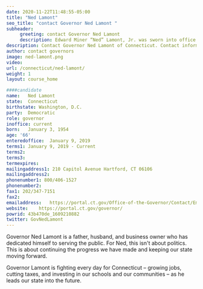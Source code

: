 ```yaml
---
date: 2020-11-22T11:48:55-05:00
title: "Ned Lamont"
seo_title: "contact Governor Ned Lamont "
subheader:
     greeting: contact Governor Ned Lamont 
     description: Edward Miner “Ned” Lamont, Jr. was sworn into office on January 9, 2019 as the 89th governor of Connecticut. Lamont got involved in public service shortly after college, founding a weekly newspaper in a town hit by the loss of its largest employer. Covering town meetings and the Board of Selectmen, he helped to bring voice and transparency to a community working to recover from job losses and reinvent itself. Later, as a member of both the Greenwich Board of Selectmen and the Board of Estimate and Taxation, Lamont worked in a bipartisan effort to safeguard a multimillion-dollar budget and deliver results for constituents. For four years, Lamont also served as Chairman of the State Investment Advisory Council, overseeing a multibillion-dollar state pension fund. Lamont started his own company, taking on the large and established giants of the telecom industry. Under his vision and stewardship, the company grew to serve over 400 of America’s largest college campuses and 1 million college students across the nation. Lamont was born on January 3, 1954, in Washington, D.C. to Camille Helene and Edward Miner Lamont. The eldest of three children, he attended Phillips Exeter Academy, and served as president of the student newspaper, The Exonian. After graduating Phillips Exeter in 1972, he earned a Bachelor of Arts in sociology from Harvard College in 1976 and a Master of Business Administration from the Yale School of Management in 1980. Lamont married his wife Annie on September 10, 1983. They have three children Emily, Lindsay, and Teddy.
description: Contact Governor Ned Lamont of Connecticut. Contact information for Ned Lamont includes his email address, phone number, and mailing address.
author: contact governors
image: ned-lamont.png
video:
url: /connecticut/ned-lamont/
weight: 1
layout: course_home

####candidate
name:	Ned Lamont
state:	Connecticut
birthstate: Washington, D.C.
party:	Democratic
role: governor
inoffice: current
born:	January 3, 1954
age: '66'
enteredoffice:	January 9, 2019 
terms1: January 9, 2019 - Current
terms2: 
terms3: 
termexpires:	
mailingaddress1: 210 Capitol Avenue Hartford, CT 06106
mailingaddress2:		
phonenumber1: 800/406-1527
phonenumber2:	
fax1: 202/347-7151
fax2: 
emailaddress:	https://portal.ct.gov/Office-of-the-Governor/Contact/Email-Governor-Lamont
website:	https://portal.ct.gov/governor/
powrid: 43b470de_1609210882
twitter: GovNedLamont
---
```

Governor Ned Lamont is a father, husband, and business owner who has dedicated himself to serving the public. For Ned, this isn't about politics. This is about continuing the progress we have made and keeping our state moving forward.

Governor Lamont is fighting every day for Connecticut – growing jobs, cutting taxes, and investing in our schools and our communities – as he leads our state into the future.


